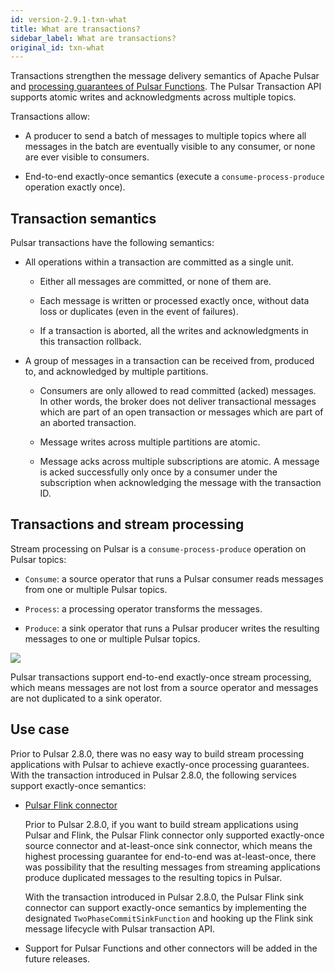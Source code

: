 ```yaml
---
id: version-2.9.1-txn-what
title: What are transactions?
sidebar_label: What are transactions?
original_id: txn-what
---
```


Transactions strengthen the message delivery semantics of Apache Pulsar and [processing guarantees of Pulsar Functions](https://pulsar.apache.org/docs/en/next/functions-overview/#processing-guarantees). The Pulsar Transaction API supports atomic writes and acknowledgments across multiple topics. 

Transactions allow:

- A producer to send a batch of messages to multiple topics where all messages in the batch are eventually visible to any consumer, or none are ever visible to consumers. 

- End-to-end exactly-once semantics (execute a `consume-process-produce` operation exactly once).

## Transaction semantics

Pulsar transactions have the following semantics: 

* All operations within a transaction are committed as a single unit.
   
  * Either all messages are committed, or none of them are. 

  * Each message is written or processed exactly once, without data loss or duplicates (even in the event of failures). 

  * If a transaction is aborted, all the writes and acknowledgments in this transaction rollback.
  
* A group of messages in a transaction can be received from, produced to, and acknowledged by multiple partitions.
  
  * Consumers are only allowed to read committed (acked) messages. In other words, the broker does not deliver transactional messages which are part of an open transaction or messages which are part of an aborted transaction.
    
  * Message writes across multiple partitions are atomic.
    
  * Message acks across multiple subscriptions are atomic. A message is acked successfully only once by a consumer under the subscription when acknowledging the message with the transaction ID.

## Transactions and stream processing

Stream processing on Pulsar is a `consume-process-produce` operation on Pulsar topics:

* `Consume`: a source operator that runs a Pulsar consumer reads messages from one or multiple Pulsar topics.
  
* `Process`: a processing operator transforms the messages. 
  
* `Produce`: a sink operator that runs a Pulsar producer writes the resulting messages to one or multiple Pulsar topics.

![](assets/txn-2.png)

Pulsar transactions support end-to-end exactly-once stream processing, which means messages are not lost from a source operator and messages are not duplicated to a sink operator.

## Use case

Prior to Pulsar 2.8.0, there was no easy way to build stream processing applications with Pulsar to achieve exactly-once processing guarantees. With the transaction introduced in Pulsar 2.8.0, the following services support exactly-once semantics:

* [Pulsar Flink connector](https://flink.apache.org/2021/01/07/pulsar-flink-connector-270.html)

    Prior to Pulsar 2.8.0, if you want to build stream applications using Pulsar and Flink, the Pulsar Flink connector only supported exactly-once source connector and at-least-once sink connector, which means the highest processing guarantee for end-to-end was at-least-once, there was possibility that the resulting messages from streaming applications produce duplicated messages to the resulting topics in Pulsar.

    With the transaction introduced in Pulsar 2.8.0, the Pulsar Flink sink connector can support exactly-once semantics by implementing the designated `TwoPhaseCommitSinkFunction` and hooking up the Flink sink message lifecycle with Pulsar transaction API. 

* Support for Pulsar Functions and other connectors will be added in the future releases.

